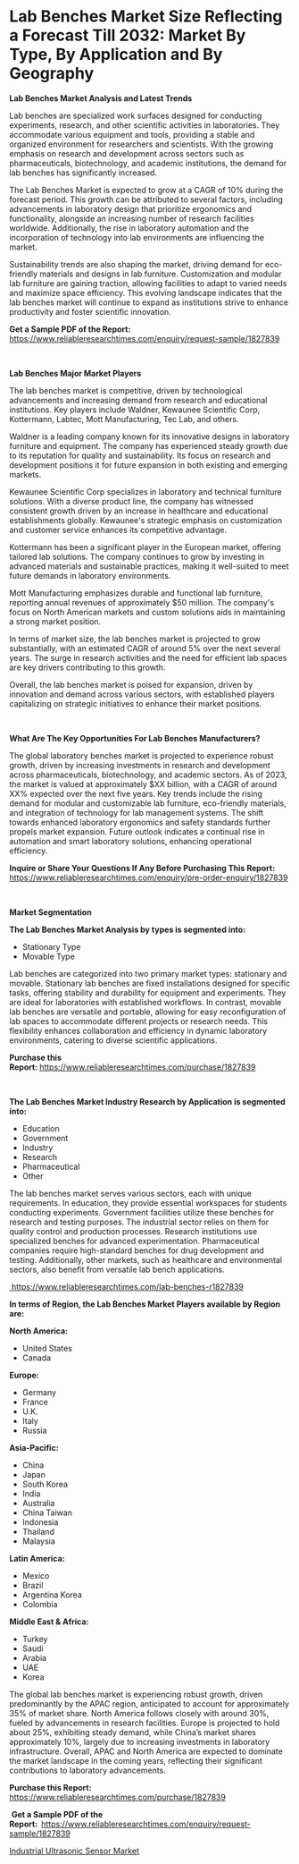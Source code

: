 <p><h1>Lab Benches Market Size Reflecting a Forecast Till 2032: Market By Type, By Application and By Geography</h1></p><p><strong>Lab Benches Market Analysis and Latest Trends</strong></p>
<p><p>Lab benches are specialized work surfaces designed for conducting experiments, research, and other scientific activities in laboratories. They accommodate various equipment and tools, providing a stable and organized environment for researchers and scientists. With the growing emphasis on research and development across sectors such as pharmaceuticals, biotechnology, and academic institutions, the demand for lab benches has significantly increased.</p><p>The Lab Benches Market is expected to grow at a CAGR of 10% during the forecast period. This growth can be attributed to several factors, including advancements in laboratory design that prioritize ergonomics and functionality, alongside an increasing number of research facilities worldwide. Additionally, the rise in laboratory automation and the incorporation of technology into lab environments are influencing the market. </p><p>Sustainability trends are also shaping the market, driving demand for eco-friendly materials and designs in lab furniture. Customization and modular lab furniture are gaining traction, allowing facilities to adapt to varied needs and maximize space efficiency. This evolving landscape indicates that the lab benches market will continue to expand as institutions strive to enhance productivity and foster scientific innovation.</p></p>
<p><strong>Get a Sample PDF of the Report:&nbsp;</strong> <a href="https://www.reliableresearchtimes.com/enquiry/request-sample/1827839?utm_campaign=3316&utm_medium=2&utm_source=Github&utm_content=ia&utm_term=11042025&utm_id=lab-benches">https://www.reliableresearchtimes.com/enquiry/request-sample/1827839</a></p>
<p>&nbsp;</p>
<p><strong>Lab Benches Major Market Players</strong></p>
<p><p>The lab benches market is competitive, driven by technological advancements and increasing demand from research and educational institutions. Key players include Waldner, Kewaunee Scientific Corp, Kottermann, Labtec, Mott Manufacturing, Tec Lab, and others. </p><p>Waldner is a leading company known for its innovative designs in laboratory furniture and equipment. The company has experienced steady growth due to its reputation for quality and sustainability. Its focus on research and development positions it for future expansion in both existing and emerging markets. </p><p>Kewaunee Scientific Corp specializes in laboratory and technical furniture solutions. With a diverse product line, the company has witnessed consistent growth driven by an increase in healthcare and educational establishments globally. Kewaunee's strategic emphasis on customization and customer service enhances its competitive advantage.</p><p>Kottermann has been a significant player in the European market, offering tailored lab solutions. The company continues to grow by investing in advanced materials and sustainable practices, making it well-suited to meet future demands in laboratory environments.</p><p>Mott Manufacturing emphasizes durable and functional lab furniture, reporting annual revenues of approximately $50 million. The company's focus on North American markets and custom solutions aids in maintaining a strong market position.</p><p>In terms of market size, the lab benches market is projected to grow substantially, with an estimated CAGR of around 5% over the next several years. The surge in research activities and the need for efficient lab spaces are key drivers contributing to this growth.</p><p>Overall, the lab benches market is poised for expansion, driven by innovation and demand across various sectors, with established players capitalizing on strategic initiatives to enhance their market positions.</p></p>
<p>&nbsp;</p>
<p><strong>What Are The Key Opportunities For Lab Benches Manufacturers?</strong></p>
<p><p>The global laboratory benches market is projected to experience robust growth, driven by increasing investments in research and development across pharmaceuticals, biotechnology, and academic sectors. As of 2023, the market is valued at approximately $XX billion, with a CAGR of around XX% expected over the next five years. Key trends include the rising demand for modular and customizable lab furniture, eco-friendly materials, and integration of technology for lab management systems. The shift towards enhanced laboratory ergonomics and safety standards further propels market expansion. Future outlook indicates a continual rise in automation and smart laboratory solutions, enhancing operational efficiency.</p></p>
<p><strong>Inquire or Share Your Questions If Any Before Purchasing This Report:</strong> <a href="https://www.reliableresearchtimes.com/enquiry/pre-order-enquiry/1827839?utm_campaign=3316&utm_medium=2&utm_source=Github&utm_content=ia&utm_term=11042025&utm_id=lab-benches">https://www.reliableresearchtimes.com/enquiry/pre-order-enquiry/1827839</a></p>
<p>&nbsp;</p>
<p><strong>Market Segmentation</strong></p>
<p><strong>The Lab Benches Market Analysis by types is segmented into:</strong></p>
<p><ul><li>Stationary Type</li><li>Movable Type</li></ul></p>
<p><p>Lab benches are categorized into two primary market types: stationary and movable. Stationary lab benches are fixed installations designed for specific tasks, offering stability and durability for equipment and experiments. They are ideal for laboratories with established workflows. In contrast, movable lab benches are versatile and portable, allowing for easy reconfiguration of lab spaces to accommodate different projects or research needs. This flexibility enhances collaboration and efficiency in dynamic laboratory environments, catering to diverse scientific applications.</p></p>
<p><strong>Purchase this Report:&nbsp;</strong><a href="https://www.reliableresearchtimes.com/purchase/1827839?utm_campaign=3316&utm_medium=2&utm_source=Github&utm_content=ia&utm_term=11042025&utm_id=lab-benches">https://www.reliableresearchtimes.com/purchase/1827839</a></p>
<p>&nbsp;</p>
<p><strong>The Lab Benches Market Industry Research by Application is segmented into:</strong></p>
<p><ul><li>Education</li><li>Government</li><li>Industry</li><li>Research</li><li>Pharmaceutical</li><li>Other</li></ul></p>
<p><p>The lab benches market serves various sectors, each with unique requirements. In education, they provide essential workspaces for students conducting experiments. Government facilities utilize these benches for research and testing purposes. The industrial sector relies on them for quality control and production processes. Research institutions use specialized benches for advanced experimentation. Pharmaceutical companies require high-standard benches for drug development and testing. Additionally, other markets, such as healthcare and environmental sectors, also benefit from versatile lab bench applications.</p></p>
<p><a href="https://www.reliableresearchtimes.com/lab-benches-r1827839?utm_campaign=3316&utm_medium=2&utm_source=Github&utm_content=ia&utm_term=11042025&utm_id=lab-benches">&nbsp;https://www.reliableresearchtimes.com/lab-benches-r1827839</a></p>
<p><strong>In terms of Region, the Lab Benches Market Players available by Region are:</strong></p>
<p>
    <p> <strong> North America: </strong>
        <ul>
            <li>United States</li>
            <li>Canada</li>
        </ul>
        </p> 
    <p> <strong> Europe: </strong>
        <ul>
            <li>Germany</li>
            <li>France</li>
            <li>U.K.</li>
            <li>Italy</li>
            <li>Russia</li>
        </ul>
        </p> 
    <p> <strong> Asia-Pacific: </strong>
        <ul>
            <li>China</li>
            <li>Japan</li>
            <li>South Korea</li>
            <li>India</li>
            <li>Australia</li>
            <li>China Taiwan</li>
            <li>Indonesia</li>
            <li>Thailand</li>
            <li>Malaysia</li>
        </ul>
        </p> 
    <p> <strong> Latin America: </strong>
        <ul>
            <li>Mexico</li>
            <li>Brazil</li>
            <li>Argentina Korea</li>
            <li>Colombia</li>
        </ul>
        </p> 
    <p> <strong> Middle East & Africa: </strong>
        <ul>
            <li>Turkey</li>
            <li>Saudi</li>
            <li>Arabia</li>
            <li>UAE</li>
            <li>Korea</li>
        </ul>
    </p>
    </p>
<p><p>The global lab benches market is experiencing robust growth, driven predominantly by the APAC region, anticipated to account for approximately 35% of market share. North America follows closely with around 30%, fueled by advancements in research facilities. Europe is projected to hold about 25%, exhibiting steady demand, while China’s market shares approximately 10%, largely due to increasing investments in laboratory infrastructure. Overall, APAC and North America are expected to dominate the market landscape in the coming years, reflecting their significant contributions to laboratory advancements.</p></p>
<p><strong>Purchase this Report: </strong><a href="https://www.reliableresearchtimes.com/purchase/1827839?utm_campaign=3316&utm_medium=2&utm_source=Github&utm_content=ia&utm_term=11042025&utm_id=lab-benches">https://www.reliableresearchtimes.com/purchase/1827839</a></p>
<p>&nbsp;<strong>Get a Sample PDF of the Report:&nbsp;&nbsp;</strong><a href="https://www.reliableresearchtimes.com/enquiry/request-sample/1827839?utm_campaign=3316&utm_medium=2&utm_source=Github&utm_content=ia&utm_term=11042025&utm_id=lab-benches">https://www.reliableresearchtimes.com/enquiry/request-sample/1827839</a></p>
<p><strong></strong></p>
<p><p><a href="https://github.com/osbornrdaflalo/Market-Research-Report-List-1/blob/main/industrial-ultrasonic-sensor-market.md?utm_campaign=3316&utm_medium=2&utm_source=Github&utm_content=ia&utm_term=11042025&utm_id=lab-benches">Industrial Ultrasonic Sensor Market</a></p></p>